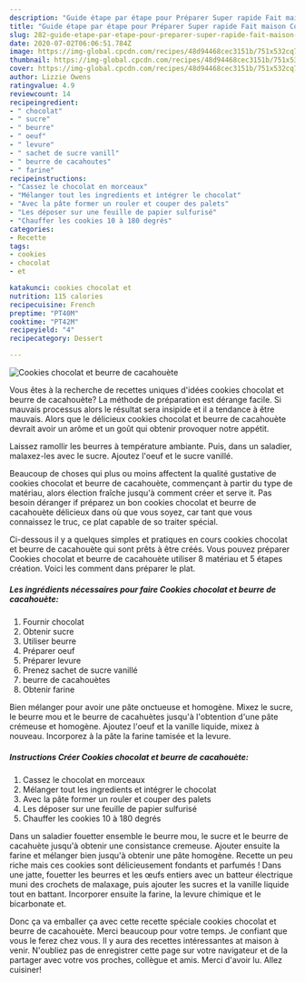 ```yaml
---
description: "Guide étape par étape pour Préparer Super rapide Fait maison Cookies chocolat et beurre de cacahouète"
title: "Guide étape par étape pour Préparer Super rapide Fait maison Cookies chocolat et beurre de cacahouète"
slug: 282-guide-etape-par-etape-pour-preparer-super-rapide-fait-maison-cookies-chocolat-et-beurre-de-cacahouete
date: 2020-07-02T06:06:51.784Z
image: https://img-global.cpcdn.com/recipes/48d94468cec3151b/751x532cq70/cookies-chocolat-et-beurre-de-cacahouete-photo-principale-de-la-recette.jpg
thumbnail: https://img-global.cpcdn.com/recipes/48d94468cec3151b/751x532cq70/cookies-chocolat-et-beurre-de-cacahouete-photo-principale-de-la-recette.jpg
cover: https://img-global.cpcdn.com/recipes/48d94468cec3151b/751x532cq70/cookies-chocolat-et-beurre-de-cacahouete-photo-principale-de-la-recette.jpg
author: Lizzie Owens
ratingvalue: 4.9
reviewcount: 14
recipeingredient:
- " chocolat"
- " sucre"
- " beurre"
- " oeuf"
- " levure"
- " sachet de sucre vanill"
- " beurre de cacahoutes"
- " farine"
recipeinstructions:
- "Cassez le chocolat en morceaux"
- "Mélanger tout les ingredients et intégrer le chocolat"
- "Avec la pâte former un rouler et couper des palets"
- "Les déposer sur une feuille de papier sulfurisé"
- "Chauffer les cookies 10 à 180 degrés"
categories:
- Recette
tags:
- cookies
- chocolat
- et

katakunci: cookies chocolat et 
nutrition: 115 calories
recipecuisine: French
preptime: "PT40M"
cooktime: "PT42M"
recipeyield: "4"
recipecategory: Dessert

---
```



![Cookies chocolat et beurre de cacahouète](https://img-global.cpcdn.com/recipes/48d94468cec3151b/751x532cq70/cookies-chocolat-et-beurre-de-cacahouete-photo-principale-de-la-recette.jpg)

Vous êtes à la recherche de recettes uniques d'idées cookies chocolat et beurre de cacahouète? La méthode de préparation est dérange facile. Si mauvais processus alors le résultat sera insipide et il a tendance à être mauvais. Alors que le délicieux cookies chocolat et beurre de cacahouète devrait avoir un arôme et un goût qui obtenir provoquer notre appétit.

Laissez ramollir les beurres à température ambiante. Puis, dans un saladier, malaxez-les avec le sucre. Ajoutez l&#39;oeuf et le sucre vanillé.

Beaucoup de choses qui plus ou moins affectent la qualité gustative de cookies chocolat et beurre de cacahouète, commençant à partir du type de matériau, alors élection fraîche jusqu'à comment créer et serve it. Pas besoin déranger if préparez un bon cookies chocolat et beurre de cacahouète délicieux dans où que vous soyez, car tant que vous connaissez le truc, ce plat capable de so traiter spécial.


Ci-dessous il y a quelques simples et pratiques en cours cookies chocolat et beurre de cacahouète qui sont prêts à être créés. Vous pouvez préparer Cookies chocolat et beurre de cacahouète utiliser 8 matériau et 5 étapes création. Voici les comment dans préparer le plat.

<!--inarticleads1-->

##### Les ingrédients nécessaires pour faire Cookies chocolat et beurre de cacahouète:

1. Fournir  chocolat
1. Obtenir  sucre
1. Utiliser  beurre
1. Préparer  oeuf
1. Préparer  levure
1. Prenez  sachet de sucre vanillé
1.   beurre de cacahouètes
1. Obtenir  farine


Bien mélanger pour avoir une pâte onctueuse et homogène. Mixez le sucre, le beurre mou et le beurre de cacahuètes jusqu&#39;à l&#39;obtention d&#39;une pâte crémeuse et homogène. Ajoutez l&#39;oeuf et la vanille liquide, mixez à nouveau. Incorporez à la pâte la farine tamisée et la levure. 

<!--inarticleads2-->

##### Instructions Créer Cookies chocolat et beurre de cacahouète:

1. Cassez le chocolat en morceaux
1. Mélanger tout les ingredients et intégrer le chocolat
1. Avec la pâte former un rouler et couper des palets
1. Les déposer sur une feuille de papier sulfurisé
1. Chauffer les cookies 10 à 180 degrés


Dans un saladier fouetter ensemble le beurre mou, le sucre et le beurre de cacahuète jusqu&#39;à obtenir une consistance cremeuse. Ajouter ensuite la farine et mélanger bien jusqu&#39;à obtenir une pâte homogène. Recette un peu riche mais ces cookies sont délicieusement fondants et parfumés ! Dans une jatte, fouetter les beurres et les œufs entiers avec un batteur électrique muni des crochets de malaxage, puis ajouter les sucres et la vanille liquide tout en battant. Incorporer ensuite la farine, la levure chimique et le bicarbonate et. 


Donc ça va emballer ça avec cette recette spéciale cookies chocolat et beurre de cacahouète. Merci beaucoup pour votre temps. Je confiant que vous le ferez chez vous. Il y aura des recettes  intéressantes at maison à venir. N'oubliez pas de enregistrer cette page sur votre navigateur et de la partager avec votre vos proches, collègue et amis. Merci d'avoir lu. Allez cuisiner!
